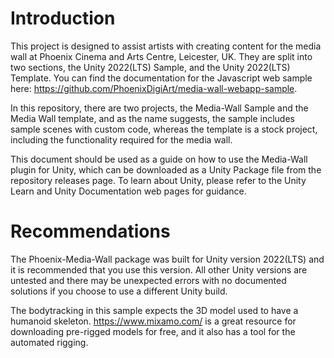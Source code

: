 # Introduction

This project is designed to assist artists with creating content for the media wall at Phoenix Cinema and Arts Centre, Leicester, UK. They are split into two sections, the Unity 2022(LTS) Sample, and the Unity 2022(LTS) Template. You can find the documentation for the Javascript web sample here: https://github.com/PhoenixDigiArt/media-wall-webapp-sample.

In this repository, there are two projects, the Media-Wall Sample and the Media Wall template, and as the name suggests, the sample includes sample scenes with custom code, whereas the template is a stock project, including the functionality required for the media wall.

This document should be used as a guide on how to use the Media-Wall plugin for Unity, which can be downloaded as a Unity Package file from the repository releases page. To learn about Unity, please refer to the Unity Learn and Unity Documentation web pages for guidance.

# Recommendations

The Phoenix-Media-Wall package was built for Unity version 2022(LTS) and it is recommended that you use this version. All other Unity versions are untested and there may be unexpected errors with no documented solutions if you choose to use a different Unity build.

The bodytracking in this sample expects the 3D model used to have a humanoid skeleton. https://www.mixamo.com/ is a great resource for downloading pre-rigged models for free, and it also has a tool for the automated rigging.
